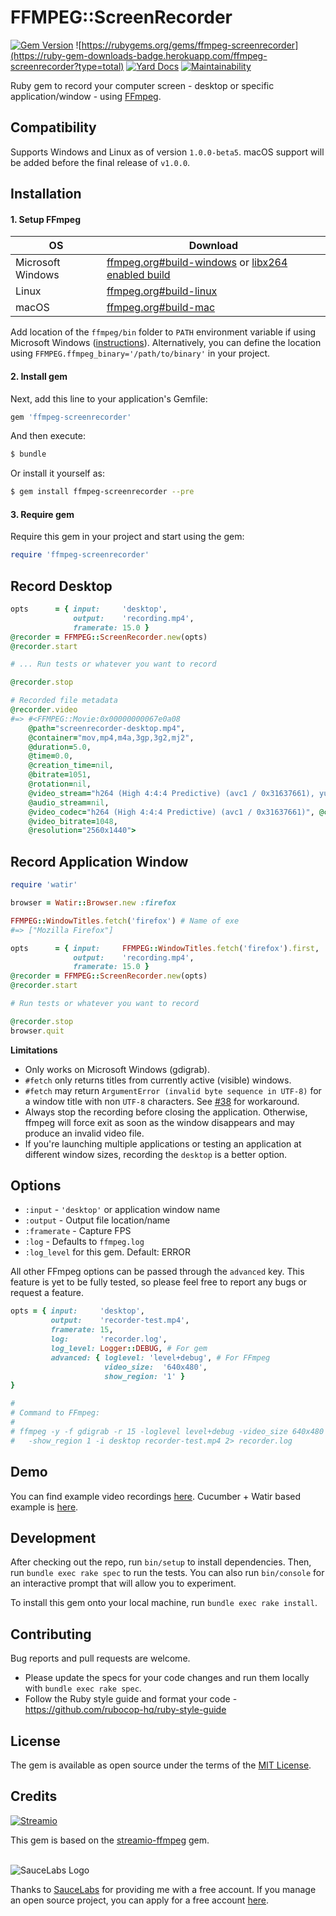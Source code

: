 # FFMPEG::ScreenRecorder

[![Gem Version](https://badge.fury.io/rb/ffmpeg-screenrecorder.svg)](https://badge.fury.io/rb/ffmpeg-screenrecorder)
![https://rubygems.org/gems/ffmpeg-screenrecorder](https://ruby-gem-downloads-badge.herokuapp.com/ffmpeg-screenrecorder?type=total)
[![Yard Docs](http://img.shields.io/badge/yard-docs-blue.svg)](https://www.rubydoc.info/github/kapoorlakshya/ffmpeg-screenrecorder/master)
[![Maintainability](https://api.codeclimate.com/v1/badges/a176dc755e06a23e5db8/maintainability)](https://codeclimate.com/github/kapoorlakshya/ffmpeg-screenrecorder/maintainability)

Ruby gem to record your computer screen - desktop or specific application/window - using [FFmpeg](https://www.ffmpeg.org/).

## Compatibility

Supports Windows and Linux as of version `1.0.0-beta5`. macOS support will be added before the final release of `v1.0.0`.

## Installation

#### 1. Setup FFmpeg

| OS                | Download                                                                       |
|-------------------|--------------------------------------------------------------------------------|
| Microsoft Windows | [ffmpeg.org#build-windows](https://www.ffmpeg.org/download.html#build-windows) or [libx264 enabled build](https://ffmpeg.zeranoe.com/builds/) |
| Linux             | [ffmpeg.org#build-linux](https://ffmpeg.org/download.html#build-linux) |
| macOS             | [ffmpeg.org#build-mac](https://www.ffmpeg.org/download.html#build-mac) |

Add location of the `ffmpeg/bin` folder to `PATH` environment variable if using Microsoft Windows ([instructions](https://windowsloop.com/install-ffmpeg-windows-10/)).
Alternatively, you can define the location using `FFMPEG.ffmpeg_binary='/path/to/binary'` in your project.

#### 2. Install gem

Next, add this line to your application's Gemfile:

```ruby
gem 'ffmpeg-screenrecorder'
```

And then execute:

```bash
$ bundle
```

Or install it yourself as:

```bash
$ gem install ffmpeg-screenrecorder --pre
```

#### 3. Require gem

Require this gem in your project and start using the gem:

```ruby
require 'ffmpeg-screenrecorder'
```

## Record Desktop

```ruby
opts      = { input:     'desktop',
              output:    'recording.mp4',
              framerate: 15.0 }
@recorder = FFMPEG::ScreenRecorder.new(opts)
@recorder.start

# ... Run tests or whatever you want to record

@recorder.stop

# Recorded file metadata
@recorder.video
#=> #<FFMPEG::Movie:0x00000000067e0a08
    @path="screenrecorder-desktop.mp4",
    @container="mov,mp4,m4a,3gp,3g2,mj2",
    @duration=5.0,
    @time=0.0,
    @creation_time=nil,
    @bitrate=1051,
    @rotation=nil,
    @video_stream="h264 (High 4:4:4 Predictive) (avc1 / 0x31637661), yuv444p, 2560x1440, 1048 kb/s, 15 fps, 15 tbr, 15360 tbn, 30 tbc (default)",
    @audio_stream=nil,
    @video_codec="h264 (High 4:4:4 Predictive) (avc1 / 0x31637661)", @colorspace="yuv444p",
    @video_bitrate=1048,
    @resolution="2560x1440">
```

## Record Application Window

```ruby
require 'watir'

browser = Watir::Browser.new :firefox

FFMPEG::WindowTitles.fetch('firefox') # Name of exe
#=> ["Mozilla Firefox"]

opts      = { input:     FFMPEG::WindowTitles.fetch('firefox').first,
              output:    'recording.mp4',
              framerate: 15.0 }
@recorder = FFMPEG::ScreenRecorder.new(opts)
@recorder.start

# Run tests or whatever you want to record

@recorder.stop
browser.quit 
```

<b>Limitations</b>
- Only works on Microsoft Windows (gdigrab).
- `#fetch` only returns titles from currently active (visible) windows.
- `#fetch` may return `ArgumentError (invalid byte sequence in UTF-8)`
for a window title with non `UTF-8` characters.
See [#38](https://github.com/kapoorlakshya/ffmpeg-screenrecorder/issues/38)
for workaround.
- Always stop the recording before closing the application. Otherwise,
ffmpeg will force exit as soon as the window disappears and may produce
an invalid video file.
- If you're launching multiple applications or testing an application
at different window sizes, recording the `desktop` is a better option.

## Options

- `:input` - `'desktop'` or application window name
- `:output` - Output file location/name
- `:framerate` - Capture FPS
- `:log`  - Defaults to `ffmpeg.log`
- `:log_level` for this gem. Default: ERROR

All other FFmpeg options can be passed through the `advanced` key. This feature is yet to be fully tested, so please feel free to report any bugs or request a feature.

```ruby
opts = { input:     'desktop',
         output:    'recorder-test.mp4',
         framerate: 15,
         log:       'recorder.log',
         log_level: Logger::DEBUG, # For gem
         advanced: { loglevel: 'level+debug', # For FFmpeg
                     video_size:  '640x480',
                     show_region: '1' }
}

#
# Command to FFmpeg:
#
# ffmpeg -y -f gdigrab -r 15 -loglevel level+debug -video_size 640x480
#   -show_region 1 -i desktop recorder-test.mp4 2> recorder.log
```

## Demo

You can find example video recordings [here](https://kapoorlakshya.github.io/introducing-ffmpeg-screenrecorder).
Cucumber + Watir based example is [here](https://github.com/kapoorlakshya/cucumber-watir-test-recorder-example).

## Development

After checking out the repo, run `bin/setup` to install dependencies. Then, run `bundle exec rake spec` to run the tests. You can also run `bin/console` for an interactive prompt that will allow you to experiment.

To install this gem onto your local machine, run `bundle exec rake install`. 

## Contributing

Bug reports and pull requests are welcome. 

- Please update the specs for your code changes and run them locally with `bundle exec rake spec`.
- Follow the Ruby style guide and format your code - https://github.com/rubocop-hq/ruby-style-guide

## License

The gem is available as open source under the terms of the [MIT License](https://opensource.org/licenses/MIT).

## Credits

[![Streamio](http://d253c4ja9jigvu.cloudfront.net/assets/small-logo.png)](http://streamio.com)

This gem is based on the [streamio-ffmpeg](https://github.com/streamio/streamio-ffmpeg) gem.
<br />
<br />

![SauceLabs Logo](https://saucelabs.com/content/images/logo.png)

Thanks to [SauceLabs](https://saucelabs.com) for providing me with a free account. If you manage an open source project, you can apply for a free account [here](https://saucelabs.com/open-source).
